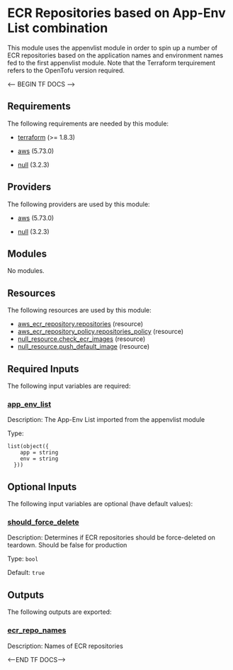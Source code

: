 # ECR Repositories based on App-Env List combination

This module uses the appenvlist module in order to spin up a number of ECR repositories based on the application names and environment names fed to the first appenvlist module. Note that the Terraform terquirement refers to the OpenTofu version required.


<-- BEGIN TF DOCS -->

## Requirements

The following requirements are needed by this module:

- <a name="requirement_terraform"></a> [terraform](#requirement\_terraform) (>= 1.8.3)

- <a name="requirement_aws"></a> [aws](#requirement\_aws) (5.73.0)

- <a name="requirement_null"></a> [null](#requirement\_null) (3.2.3)

## Providers

The following providers are used by this module:

- <a name="provider_aws"></a> [aws](#provider\_aws) (5.73.0)

- <a name="provider_null"></a> [null](#provider\_null) (3.2.3)

## Modules

No modules.

## Resources

The following resources are used by this module:

- [aws_ecr_repository.repositories](https://registry.terraform.io/providers/hashicorp/aws/5.73.0/docs/resources/ecr_repository) (resource)
- [aws_ecr_repository_policy.repositories_policy](https://registry.terraform.io/providers/hashicorp/aws/5.73.0/docs/resources/ecr_repository_policy) (resource)
- [null_resource.check_ecr_images](https://registry.terraform.io/providers/hashicorp/null/3.2.3/docs/resources/resource) (resource)
- [null_resource.push_default_image](https://registry.terraform.io/providers/hashicorp/null/3.2.3/docs/resources/resource) (resource)

## Required Inputs

The following input variables are required:

### <a name="input_app_env_list"></a> [app\_env\_list](#input\_app\_env\_list)

Description: The App-Env List imported from the appenvlist module

Type:

```hcl
list(object({
    app = string
    env = string
  }))
```

## Optional Inputs

The following input variables are optional (have default values):

### <a name="input_should_force_delete"></a> [should\_force\_delete](#input\_should\_force\_delete)

Description: Determines if ECR repositories should be force-deleted on teardown. Should be false for production

Type: `bool`

Default: `true`

## Outputs

The following outputs are exported:

### <a name="output_ecr_repo_names"></a> [ecr\_repo\_names](#output\_ecr\_repo\_names)

Description: Names of ECR repositories

<--END TF DOCS-->
